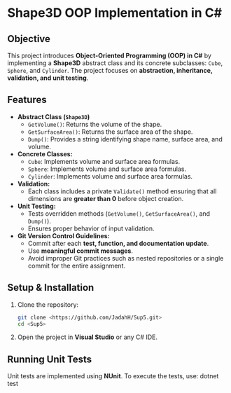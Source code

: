 # Shape3D OOP Implementation in C#

## Objective
This project introduces **Object-Oriented Programming (OOP) in C#** by implementing a **Shape3D** abstract class and its concrete subclasses: `Cube`, `Sphere`, and `Cylinder`. The project focuses on **abstraction, inheritance, validation, and unit testing**.

## Features
- **Abstract Class (`Shape3D`)**
  - `GetVolume()`: Returns the volume of the shape.
  - `GetSurfaceArea()`: Returns the surface area of the shape.
  - `Dump()`: Provides a string identifying shape name, surface area, and volume.
- **Concrete Classes:**
  - `Cube`: Implements volume and surface area formulas.
  - `Sphere`: Implements volume and surface area formulas.
  - `Cylinder`: Implements volume and surface area formulas.
- **Validation:**
  - Each class includes a private `Validate()` method ensuring that all dimensions are **greater than 0** before object creation.
- **Unit Testing:**
  - Tests overridden methods (`GetVolume()`, `GetSurfaceArea()`, and `Dump()`).
  - Ensures proper behavior of input validation.
- **Git Version Control Guidelines:**
  - Commit after each **test, function, and documentation update**.
  - Use **meaningful commit messages**.
  - Avoid improper Git practices such as nested repositories or a single commit for the entire assignment.

## Setup & Installation
1. Clone the repository:
   ```sh
   git clone <https://github.com/JadahH/Sup5.git>
   cd <Sup5>
   ```
2. Open the project in **Visual Studio** or any C# IDE.


## Running Unit Tests
Unit tests are implemented using **NUnit**. To execute the tests, use:
   dotnet test